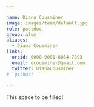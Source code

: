 ```yaml
---

name: Diana Cousminer
image: images/team/default.jpg
role: postdoc
group: alum
aliases:
  - Diana Cousminer
links:
  orcid: 0000-0001-8864-7893
  email: dcousminer@gmail.com
  twitter: DianaCousminer
#  github: 
 
---
```


This space to be filled!
